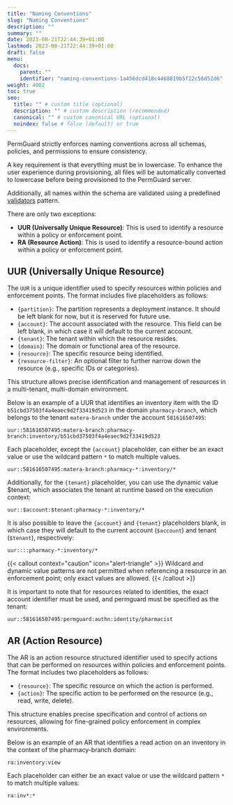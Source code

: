 ```yaml
---
title: "Naming Conventions"
slug: "Naming Conventions"
description: ""
summary: ""
date: 2023-08-21T22:44:39+01:00
lastmod: 2023-08-21T22:44:39+01:00
draft: false
menu:
  docs:
    parent: ""
    identifier: "naming-conventions-1a456dcd418c4468819b5f22c56d52d6"
weight: 4002
toc: true
seo:
  title: "" # custom title (optional)
  description: "" # custom description (recommended)
  canonical: "" # custom canonical URL (optional)
  noindex: false # false (default) or true
---
```


PermGuard strictly enforces naming conventions across all schemas, policies, and permissions to ensure consistency.

A key requirement is that everything must be in lowercase. To enhance the user experience during provisioning, all files will be automatically converted to lowercase before being provisioned to the PermGuard server.

Additionally, all names within the schema are validated using a predefined [validators](/docs/internals/validators/common-validators) pattern.

There are only two exceptions:

- **UUR (Universally Unique Resource)**: This is used to identify a resource within a policy or enforcement point.
- **RA (Resource Action)**: This is used to identify a resource-bound action within a policy or enforcement point.

## UUR (Universally Unique Resource)

The `UUR` is a unique identifier used to specify resources within policies and enforcement points. The format includes five placeholders as follows:

- `{partition}`: The partition represents a deployment instance. It should be left blank for now, but it is reserved for future use.
- `{account}`: The account associated with the resource. This field can be left blank, in which case it will default to the current account.
- `{tenant}`: The tenant within which the resource resides.
- `{domain}`: The domain or functional area of the resource.
- `{resource}`: The specific resource being identified.
- `{resource-filter}`: An optional filter to further narrow down the resource (e.g., specific IDs or categories).

This structure allows precise identification and management of resources in a multi-tenant, multi-domain environment.

Below is an example of a UUR that identifies an inventory item with the ID `b51cbd37503f4a4eaec9d2f33419d523` in the domain `pharmacy-branch`, which belongs to the tenant `matera-branch` under the account `581616507495`:

```plaintext
uur::581616507495:matera-branch:pharmacy-branch:inventory/b51cbd37503f4a4eaec9d2f33419d523
```

Each placeholder, except the `{account}` placeholder, can either be an exact value or use the wildcard pattern `*` to match multiple values.

```plaintext
uur::581616507495:matera-branch:pharmacy-*:inventory/*
```

Additionally, for the `{tenant}` placeholder, you can use the dynamic value $tenant, which associates the tenant at runtime based on the execution context:

```plaintext
uur::$account:$tenant:pharmacy-*:inventory/*
```

It is also possible to leave the `{account}` and `{tenant}` placeholders blank, in which case they will default to the current account (`$account`) and tenant (`$tenant`), respectively:

```plaintext
uur::::pharmacy-*:inventory/*
```

{{< callout context="caution" icon="alert-triangle" >}}
Wildcard and dynamic value patterns are not permitted when referencing a resource in an enforcement point; only exact values are allowed.
{{< /callout >}}

It is important to note that for resources related to identities, the exact account identifier must be used, and permguard must be specified as the tenant:

```plaintext
uur::581616507495:permguard:authn:identity/pharmacist
```

## AR (Action Resource)

The AR is an action resource structured identifier used to specify actions that can be performed on resources within policies and enforcement points. The format includes two placeholders as follows:

- `{resource}`: The specific resource on which the action is performed.
- `{action}`: The specific action to be performed on the resource (e.g., read, write, delete).

This structure enables precise specification and control of actions on resources, allowing for fine-grained policy enforcement in complex environments.

Below is an example of an AR that identifies a read action on an inventory in the context of the pharmacy-branch domain:

```plaintext
ra:inventory:view
```

Each placeholder can either be an exact value or use the wildcard pattern `*` to match multiple values:

```plaintext
ra:inv*:*
```
